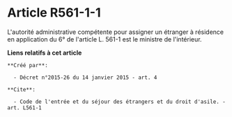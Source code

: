 # Article R561-1-1

L'autorité administrative compétente pour assigner un étranger à résidence en application du 6° de l'article L. 561-1 est le
ministre de l'intérieur.

**Liens relatifs à cet article**

	**Créé par**:

	  - Décret n°2015-26 du 14 janvier 2015 - art. 4

	**Cite**:

	  - Code de l'entrée et du séjour des étrangers et du droit d'asile. - art. L561-1
